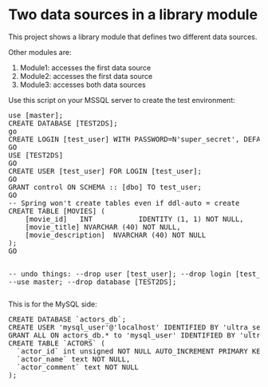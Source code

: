 <h1>Two data sources in a library module</h1>

<p>This project shows a library module that defines two different data sources.
</p><p>
Other modules are:
</p>
<ol>
    <li>Module1: accesses the first data source</li>
    <li>Module2: accesses the first data source</li>
    <li>Module3: accesses both data sources</li>
</ol>
<p>
Use this script on your MSSQL server to create the test environment:
</p>
<pre>
use [master];
CREATE DATABASE [TEST2DS];
go
CREATE LOGIN [test_user] WITH PASSWORD=N'super_secret', DEFAULT_DATABASE=TEST2DS, CHECK_EXPIRATION=OFF, CHECK_POLICY=OFF
GO
USE [TEST2DS]
GO
CREATE USER [test_user] FOR LOGIN [test_user];
GO
GRANT control ON SCHEMA :: [dbo] TO test_user;
GO
-- Spring won't create tables even if ddl-auto = create
CREATE TABLE [MOVIES] (  
    [movie_id]   INT           IDENTITY (1, 1) NOT NULL,  
    [movie_title] NVARCHAR (40) NOT NULL,  
    [movie_description]  NVARCHAR (40) NOT NULL
);  
GO

-- undo things:
--drop user [test_user];
--drop login [test_user];
--use master;
--drop database [TEST2DS];
</pre>

<p>
This is for the MySQL side:
</p>
<pre>
CREATE DATABASE `actors_db`;
CREATE USER 'mysql_user'@'localhost' IDENTIFIED BY 'ultra_secret';
GRANT ALL ON actors_db.* to 'mysql_user' IDENTIFIED BY 'ultra_secret' WITH GRANT OPTION;
CREATE TABLE `ACTORS` (
  `actor_id` int unsigned NOT NULL AUTO_INCREMENT PRIMARY KEY,
  `actor_name` text NOT NULL,
  `actor_comment` text NOT NULL
);
</pre>